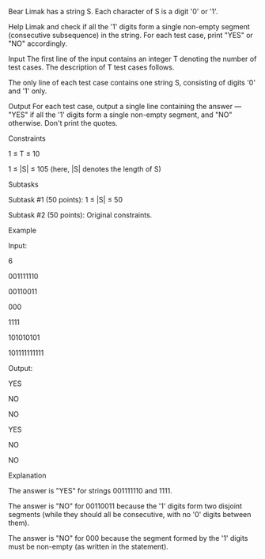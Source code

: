 Bear Limak has a string S. Each character of S is a digit '0' or '1'.

Help Limak and check if all the '1' digits form a single non-empty segment (consecutive subsequence) in the string. For each test case, print "YES" or "NO" accordingly.

Input
The first line of the input contains an integer T denoting the number of test cases. The description of T test cases follows.

The only line of each test case contains one string S, consisting of digits '0' and '1' only.

Output
For each test case, output a single line containing the answer — "YES" if all the '1' digits form a single non-empty segment, and "NO" otherwise. Don't print the quotes.

Constraints

1 ≤ T ≤ 10

1 ≤ |S| ≤ 105 (here, |S| denotes the length of S)

Subtasks

Subtask #1 (50 points): 1 ≤ |S| ≤ 50

Subtask #2 (50 points): Original constraints.

Example

Input:

6

001111110

00110011

000

1111

101010101

101111111111

Output:

YES

NO

NO

YES

NO

NO

Explanation

The answer is "YES" for strings 001111110 and 1111.

The answer is "NO" for 00110011 because the '1' digits form two disjoint segments (while they should all be consecutive, with 
no '0' digits between them).

The answer is "NO" for 000 because the segment formed by the '1' digits must be non-empty (as written in the statement).
